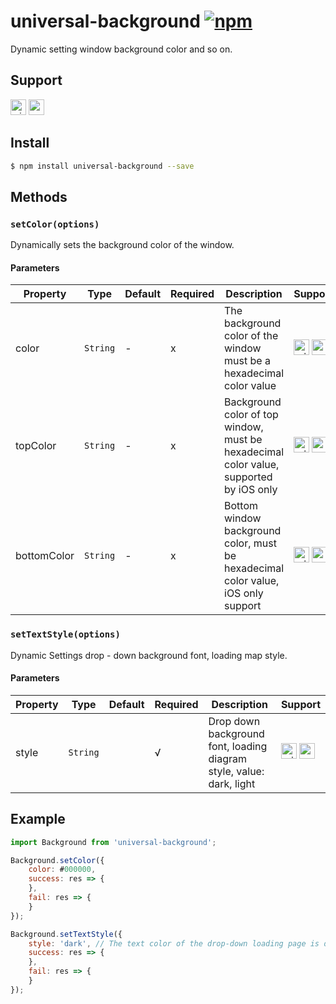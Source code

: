 # universal-background [![npm](https://img.shields.io/npm/v/universal-background.svg)](https://www.npmjs.com/package/universal-background)

Dynamic setting window background color and so on.

## Support
<img alt="miniApp" src="https://gw.alicdn.com/tfs/TB1bBpmbRCw3KVjSZFuXXcAOpXa-200-200.svg" width="25px" height="25px" /> <img alt="wechatMiniprogram" src="https://img.alicdn.com/tfs/TB1slcYdxv1gK0jSZFFXXb0sXXa-200-200.svg" width="25px" height="25px">

## Install

```bash
$ npm install universal-background --save
```

## Methods

### `setColor(options)`

Dynamically sets the background color of the window.

#### Parameters
| Property    | Type     | Default | Required | Description            | Support                                 |
| ----------- | -------- | ------- | -------- | ---------------------- | --------------------------------------- |
| color       | `String` |   -      | x    | The background color of the window must be a hexadecimal color value | <img alt="miniApp" src="https://gw.alicdn.com/tfs/TB1bBpmbRCw3KVjSZFuXXcAOpXa-200-200.svg" width="25px" height="25px" /> <img alt="wechatMiniprogram" src="https://img.alicdn.com/tfs/TB1slcYdxv1gK0jSZFFXXb0sXXa-200-200.svg" width="25px" height="25px"> |
| topColor    | `String` |   -      | x    | Background color of top window, must be hexadecimal color value, supported by iOS only | <img alt="miniApp" src="https://gw.alicdn.com/tfs/TB1bBpmbRCw3KVjSZFuXXcAOpXa-200-200.svg" width="25px" height="25px" /> <img alt="wechatMiniprogram" src="https://img.alicdn.com/tfs/TB1slcYdxv1gK0jSZFFXXb0sXXa-200-200.svg" width="25px" height="25px"> |
| bottomColor | `String` |    -     | x    |Bottom window background color, must be hexadecimal color value, iOS only support| <img alt="miniApp" src="https://gw.alicdn.com/tfs/TB1bBpmbRCw3KVjSZFuXXcAOpXa-200-200.svg" width="25px" height="25px" /> <img alt="wechatMiniprogram" src="https://img.alicdn.com/tfs/TB1slcYdxv1gK0jSZFFXXb0sXXa-200-200.svg" width="25px" height="25px"> |

### `setTextStyle(options)`

Dynamic Settings drop - down background font, loading map style.

#### Parameters
| Property    | Type     | Default | Required | Description            | Support                                 |
| ----------- | -------- | ------- | -------- | ---------------------- | --------------------------------------- |
| style       | `String` |         | √    | Drop down background font, loading diagram style, value: dark, light | <img alt="miniApp" src="https://gw.alicdn.com/tfs/TB1bBpmbRCw3KVjSZFuXXcAOpXa-200-200.svg" width="25px" height="25px" /> <img alt="wechatMiniprogram" src="https://img.alicdn.com/tfs/TB1slcYdxv1gK0jSZFFXXb0sXXa-200-200.svg" width="25px" height="25px"> |

## Example

```js
import Background from 'universal-background';

Background.setColor({
    color: #000000,
    success: res => {
    },
    fail: res => {
    }
});

Background.setTextStyle({
    style: 'dark', // The text color of the drop-down loading page is dark
    success: res => {
    },
    fail: res => {
    }
});

```

